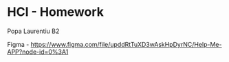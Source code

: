 # HCI - Homework

Popa Laurentiu B2

Figma - https://www.figma.com/file/upddRtTuXD3wAskHpDyrNC/Help-Me-APP?node-id=0%3A1
